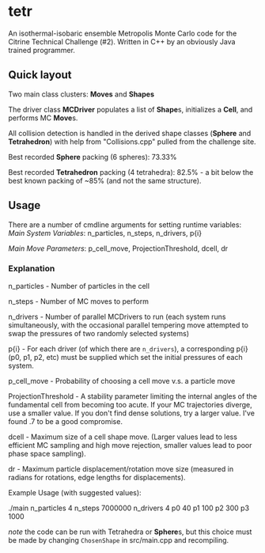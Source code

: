 # tetr

An isothermal-isobaric ensemble Metropolis Monte Carlo code for the Citrine Technical Challenge (#2). Written in C++ by an obviously Java trained programmer.

## Quick layout

Two main class clusters: **Moves** and **Shapes**

The driver class **MCDriver** populates a list of **Shape**s, initializes a **Cell**, and performs MC **Move**s.

All collision detection is handled in the derived shape classes (**Sphere** and **Tetrahedron**) with help from "Collisions.cpp" pulled from the challenge site.

Best recorded **Sphere** packing (6 spheres): 73.33% 

Best recorded **Tetrahedron** packing (4 tetrahedra): 82.5% - a bit below the best known packing of ~85% (and not the same structure).

## Usage

There are a number of cmdline arguments for setting runtime variables:
*Main System Variables*: n_particles, n_steps, n_drivers, p{i}

*Main Move Parameters*: p_cell_move, ProjectionThreshold, dcell, dr

### Explanation

n_particles - Number of particles in the cell

n_steps - Number of MC moves to perform

n_drivers - Number of parallel MCDrivers to run (each system runs simultaneously, with the occasional parallel tempering move attempted to swap the pressures of two randomly selected systems)

p{i} - For each driver (of which there are `n_drivers`), a corresponding p{i} (p0, p1, p2, etc) must be supplied which set the initial pressures of each system.

p_cell_move - Probability of choosing a cell move v.s. a particle move

ProjectionThreshold - A stability parameter limiting the internal angles of the fundamental cell from becoming too acute. If your MC trajectories diverge, use a smaller value. If you don't find dense solutions, try a larger value. I've found .7 to be a good compromise.

dcell - Maximum size of a cell shape move. (Larger values lead to less efficient MC sampling and high move rejection, smaller values lead to poor phase space sampling).

dr - Maximum particle displacement/rotation move size (measured in radians for rotations, edge lengths for displacements).

Example Usage (with suggested values):

./main n_particles 4 n_steps 7000000 n_drivers 4 p0 40 p1 100 p2 300 p3 1000

*note* the code can be run with Tetrahedra or **Sphere**s, but this choice must be made by changing `ChosenShape` in src/main.cpp and recompiling. 
